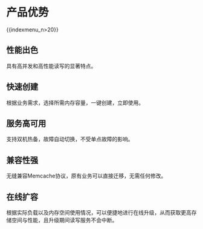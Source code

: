 # 产品优势

{{indexmenu_n>20}}

## 性能出色

具有高并发和高性能读写的显著特点。

## 快速创建

根据业务需求，选择所需内存容量，一键创建，立即使用。

## 服务高可用

支持双机热备，故障自动切换，不受单点故障的影响。

## 兼容性强

无缝兼容Memcache协议，原有业务可以直接迁移，无需任何修改。

## 在线扩容

根据实际负载以及内存空间使用情况，可以便捷地进行在线升级，从而获取更高存储空间与性能，且升级期间读写服务不会中断。
